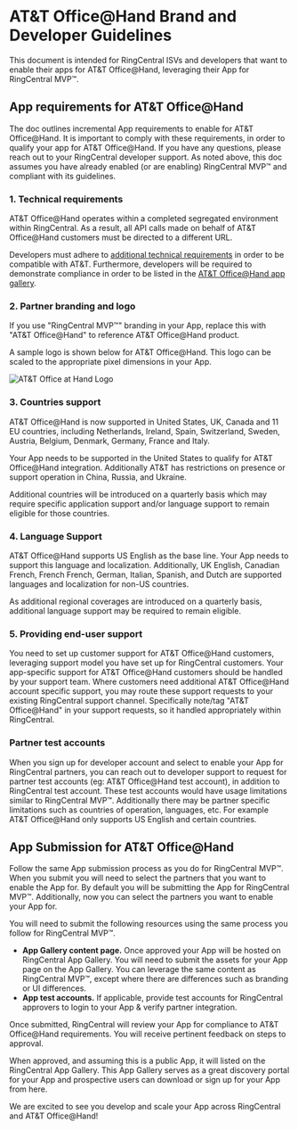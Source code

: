 # AT&T Office@Hand Brand and Developer Guidelines

This document is intended for RingCentral ISVs and developers that want to enable their apps for AT&T Office@Hand, leveraging their App for RingCentral MVP™.

## App requirements for AT&T Office@Hand

The doc outlines incremental App requirements to enable for AT&T Office@Hand. It is important to comply with these requirements, in order to qualify your app for AT&T Office@Hand. If you have any questions, please reach out to your RingCentral developer support. As noted above, this doc assumes you have already enabled (or are enabling) RingCentral MVP™ and compliant with its guidelines.

### 1. Technical requirements

AT&T Office@Hand operates within a completed segregated environment within RingCentral. As a result, all API calls made on behalf of AT&T Office@Hand customers must be directed to a different URL. 

Developers must adhere to [additional technical requirements](../segregated-environments/) in order to be compatible with AT&T. Furthermore, developers will be required to demonstrate compliance in order to be listed in the [AT&T Office@Hand app gallery](https://ringcentral.com/apps/office-at-hand/). 

### 2. Partner branding and logo

If you use "RingCentral MVP™" branding in your App, replace this with "AT&T Office@Hand" to reference AT&T Office@Hand product.

A sample logo is shown below for AT&T Office@Hand. This logo can be scaled to the appropriate pixel dimensions in your App.

<img alt="AT&amp;T Office at Hand Logo" src="../logo_att.svg">

### 3. Countries support

AT&T Office@Hand is now supported in United States, UK, Canada and 11 EU countries, including Netherlands, Ireland, Spain, Switzerland, Sweden, Austria, Belgium, Denmark, Germany, France and Italy. 

Your App needs to be supported in the United States to qualify for AT&T Office@Hand integration. Additionally AT&T has restrictions on presence or support operation in China, Russia, and Ukraine. 

Additional countries will be introduced on a quarterly basis which may require specific application support and/or language support to remain eligible for those countries.

### 4. Language Support

AT&T Office@Hand supports US English as the base line. Your App needs to support this language and localization. Additionally, UK English, Canadian French, French French, German, Italian, Spanish, and Dutch are supported languages and localization for non-US countries.

As additional regional coverages are introduced on a quarterly basis, additional language support may be required to remain eligible.


### 5. Providing end-user support

You need to set up customer support for AT&T Office@Hand customers, leveraging support model you have set up for RingCentral customers. Your app-specific support for AT&T Office@Hand customers should be handled by your support team. Where customers need additional AT&T Office@Hand account specific support, you may route these support requests to your existing RingCentral support channel. Specifically note/tag "AT&T Office@Hand" in your support requests, so it handled appropriately within RingCentral.

### Partner test accounts

When you sign up for developer account and select to enable your App for RingCentral partners, you can reach out to developer support to request for partner test accounts (eg: AT&T Office@Hand test account), in addition to RingCentral test account. These test accounts would have usage limitations similar to RingCentral MVP™. Additionally there may be partner specific limitations such as countries of operation, languages, etc. For example AT&T Office@Hand only supports US English and certain countries.

## App Submission for AT&T Office@Hand

Follow the same App submission process as you do for RingCentral MVP™. When you submit you will need to select the partners that you want to enable the App for. By default you will be submitting the App for RingCentral MVP™. Additionally, now you can select the partners you want to enable your App for.

You will need to submit the following resources using the same process you follow for RingCentral MVP™.

* **App Gallery content page.** Once approved your App will be hosted on RingCentral App Gallery. You will need to submit the assets for your App page on the App Gallery. You can leverage the same content as RingCentral MVP™, except where there are differences such as branding or UI differences.
* **App test accounts.** If applicable, provide test accounts for RingCentral approvers to login to your App & verify partner integration.

Once submitted, RingCentral will review your App for compliance to AT&T Office@Hand requirements. You will receive pertinent feedback on steps to approval.

When approved, and assuming this is a public App, it will listed on the RingCentral App Gallery. This App Gallery serves as a great discovery portal for your App and prospective users can download or sign up for your App from here.

We are excited to see you develop and scale your App across RingCentral and AT&T Office@Hand!
